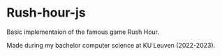 # Rush-hour-js


Basic implementaion of the famous game Rush Hour.

Made during my bachelor computer science at KU Leuven (2022-2023).